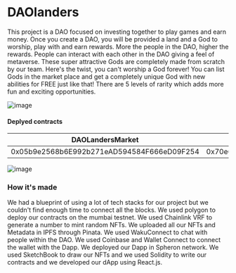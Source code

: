 # DAOlanders 

This project is a DAO focused on investing together to play games and earn money. Once you create a DAO, you will be provided a land and a God to worship, play with and earn rewards. More the people in the DAO, higher the rewards. People can interact with each other in the DAO giving a feel of metaverse. These super attractive Gods are completely made from scratch by our team. Here's the twist, you can't worship a God forever! You can list Gods in the market place and get a completely unique God with new abilities for FREE just like that! There are 5 levels of rarity which adds more fun and exciting opportunities.

![image](https://user-images.githubusercontent.com/57835412/178140661-f2e198ed-6def-4163-9826-585f930c249c.png)


#### Deplyed contracts
| DAOLandersMarket |DAOLandersNFT|DAOLandersDAO|
|---|---|---|
|0x05b9e2568b6E992b271eAD594584F666eD09F254 | 0x70e6A6B036cf5b8759E8E7105168568086d05430 | 0x8DecD86959b87c64Be4978029a27D19c3e5d49DE |


![image](https://user-images.githubusercontent.com/57835412/178140642-a8149ef8-394e-43d9-8060-d8ffc4412b08.png)

### How it's made
We had a blueprint of using a lot of tech stacks for our project but we couldn't find enough time to connect all the blocks. We used polygon to deploy our contracts on the mumbai testnet. We used Chainlink VRF to generate a number to mint random NFTs. We uploaded all our NFTs and Metadata in IPFS through Pinata. We used WakuConnect to chat with people within the DAO. We used Coinbase and Wallet Connect to connect the wallet with the Dapp. We deployed our Dapp in Spheron network. We used SketchBook to draw our NFTs and we used Solidity to write our contracts and we developed our dApp using React.js.
